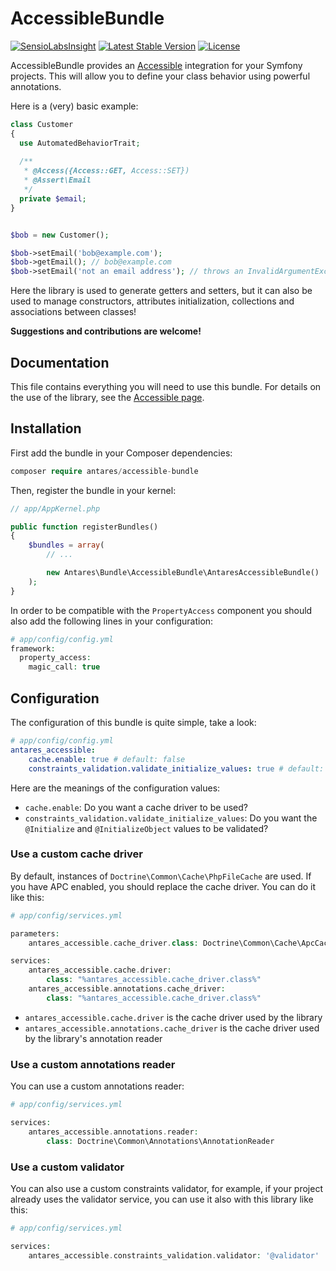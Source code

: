 # AccessibleBundle

[![SensioLabsInsight](https://insight.sensiolabs.com/projects/14520d55-b261-4493-be8a-dae6acde74a6/mini.png)](https://insight.sensiolabs.com/projects/14520d55-b261-4493-be8a-dae6acde74a6)
[![Latest Stable Version](https://poser.pugx.org/antares/accessible-bundle/v/stable)](https://packagist.org/packages/antares/accessible-bundle)
[![License](https://poser.pugx.org/antares/accessible/license)](https://packagist.org/packages/antares/accessible-bundle)

AccessibleBundle provides an [Accessible](https://github.com/antares993/Accessible) integration for your Symfony projects. This will allow you to define your class behavior using powerful annotations.

Here is a (very) basic example:

```php
class Customer
{
  use AutomatedBehaviorTrait;
  
  /**
   * @Access({Access::GET, Access::SET})
   * @Assert\Email
   */
  private $email;
}


$bob = new Customer();

$bob->setEmail('bob@example.com');
$bob->getEmail(); // bob@example.com
$bob->setEmail('not an email address'); // throws an InvalidArgumentException
```

Here the library is used to generate getters and setters, but it can also be used to manage constructors, attributes initialization, collections and associations between classes!

**Suggestions and contributions are welcome!**

## Documentation

This file contains everything you will need to use this bundle. For details on the use of the library, see the [Accessible page](https://github.com/antares993/Accessible).

## Installation

First add the bundle in your Composer dependencies:

```php
composer require antares/accessible-bundle
```

Then, register the bundle in your kernel:

```php
// app/AppKernel.php

public function registerBundles()
{
    $bundles = array(
        // ...

        new Antares\Bundle\AccessibleBundle\AntaresAccessibleBundle()
    );
}
```

In order to be compatible with the `PropertyAccess` component you should also add the following lines in your configuration:

```php
# app/config/config.yml
framework:
  property_access:
    magic_call: true
```

## Configuration

The configuration of this bundle is quite simple, take a look:

```yaml
# app/config/config.yml
antares_accessible:
    cache.enable: true # default: false
    constraints_validation.validate_initialize_values: true # default: %kernel.debug%
```

Here are the meanings of the configuration values:
- `cache.enable`: Do you want a cache driver to be used?
- `constraints_validation.validate_initialize_values`: Do you want the `@Initialize` and `@InitializeObject` values to be validated?

### Use a custom cache driver

By default, instances of `Doctrine\Common\Cache\PhpFileCache` are used. If you have APC enabled, you should replace the cache driver. You can do it like this:

```php
# app/config/services.yml

parameters:
    antares_accessible.cache_driver.class: Doctrine\Common\Cache\ApcCache

services:
    antares_accessible.cache.driver:
        class: "%antares_accessible.cache_driver.class%"
    antares_accessible.annotations.cache_driver:
        class: "%antares_accessible.cache_driver.class%"
```

- `antares_accessible.cache.driver` is the cache driver used by the library
- `antares_accessible.annotations.cache_driver` is the cache driver used by the library's annotation reader

### Use a custom annotations reader

You can use a custom annotations reader:

```php
# app/config/services.yml

services:
    antares_accessible.annotations.reader:
        class: Doctrine\Common\Annotations\AnnotationReader
```

### Use a custom validator

You can also use a custom constraints validator, for example, if your project already uses the validator service, you can use it also with this library like this:

```php
# app/config/services.yml

services:
    antares_accessible.constraints_validation.validator: '@validator'
```
